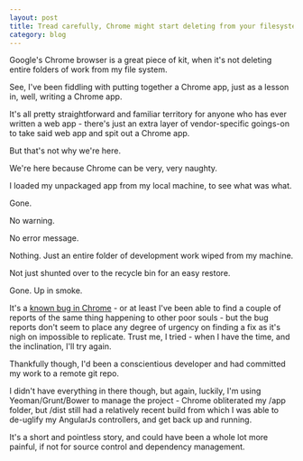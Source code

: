 ```yaml
---
layout: post
title: Tread carefully, Chrome might start deleting from your filesystem
category: blog
---
```


Google's Chrome browser is a great piece of kit, when it's not deleting entire folders of work from my file system.

See, I've been fiddling with putting together a Chrome app, just as a lesson in, well, writing a Chrome app.

It's all pretty straightforward and familiar territory for anyone who has ever written a web app - there's just an extra layer of vendor-specific goings-on to take said web app and spit out a Chrome app.

But that's not why we're here.

We're here because Chrome can be very, very naughty.

I loaded my unpackaged app from my local machine, to see what was what.

Gone.

No warning.

No error message.

Nothing. Just an entire folder of development work wiped from my machine.

Not just shunted over to the recycle bin for an easy restore. 

Gone. Up in smoke.

It's a [known bug in Chrome](https://code.google.com/p/chromium/issues/detail?id=378431) - or at least I've been able to find a couple of reports of the same thing happening to other poor souls - but the bug reports don't seem to place any degree of urgency on finding a fix as it's nigh on impossible to replicate. Trust me, I tried - when I have the time, and the inclination, I'll try again.

Thankfully though, I'd been a conscientious developer and had committed my work to a remote git repo.

I didn't have everything in there though, but again, luckily, I'm using Yeoman/Grunt/Bower to manage the project - Chrome obliterated my /app folder, but /dist still had a relatively recent build from which I was able to de-uglify my AngularJs controllers, and get back up and running.

It's a short and pointless story, and could have been a whole lot more painful, if not for source control and dependency management.
